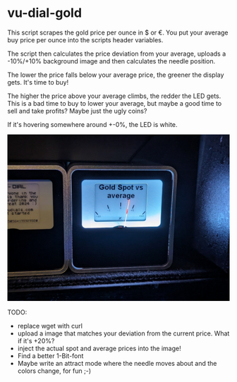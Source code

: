 # vu-dial-gold

This script scrapes the gold price per ounce in $ or €. You put your average buy price per ounce into the scripts header variables.

The script then calculates the price deviation from your average, uploads a -10%/+10% background image and then calculates the needle position.

The lower the price falls below your average price, the greener the display gets. It's time to buy!

The higher the price above your average climbs, the redder the LED gets. This is a bad time to buy to lower your average, but maybe a good time to sell and take profits? Maybe just the ugly coins?

If it's hovering somewhere around +-0%, the LED is white.

![Image of the result of the vu-dial-gold script](https://raw.githubusercontent.com/extreme-sysadminning/vu-dial-gold/main/PXL_20240113_202144870.jpg)

TODO:
  * replace wget with curl
  * upload a image that matches your deviation from the current price. What if it's +20%?
  * inject the actual spot and average prices into the image!
  * Find a better 1-Bit-font
  * Maybe write an attract mode where the needle moves about and the colors change, for fun ;-)
